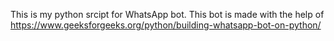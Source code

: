 This is my python srcipt for WhatsApp bot. This bot is made with the help of https://www.geeksforgeeks.org/python/building-whatsapp-bot-on-python/